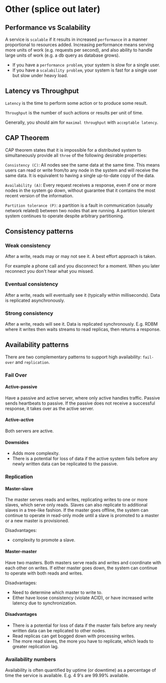 # Other (splice out later)

## Performance vs Scalability

A service is `scalable` if it results in increased `performance` in a manner proportional to resources added. Increasing performance means serving more units of work (e.g. requests per second), and also ability to handle large units of work (e.g. a db query as database grows).

- If you have a `performance problem`, your system is slow for a single user.
- If you have a `scalability problem`, your system is fast for a single user but slow under heavy load.

## Latency vs Throughput

`Latency` is the time to perform some action or to produce some result.

`Throughput` is the number of such actions or results per unit of time.

Generally, you should aim for `maximal throughput` with `acceptable latency`.

## CAP Theorem

CAP theorem states that it is impossible for a distributed system to simultaneously provide all `three` of the following desirable properties:

`Consistency (C)`: All nodes see the same data at the same time. This means users can read or write from/to any node in the system and will receive the same data. It is equivalent to having a single up-to-date copy of the data.

`Availability (A)`: Every request receives a response, even if one or more nodes in the system go down, without guarantee that it contains the most recent version of the information.

`Partition tolerance (P)`: a partition is a fault in communication (usually network related) between two nodes that are running. A partition tolerant system continues to operate despite arbitrary partitioning.

## Consistency patterns

### Weak consistency

After a write, reads may or may not see it. A best effort approach is taken.

For example a phone call and you disconnect for a moment. When you later reconnect you don't hear what you missed.

### Eventual consistency

After a write, reads will eventually see it (typically within milliseconds). Data is replicated asynchronously.

### Strong consistency

After a write, reads will see it. Data is replicated synchronously. E.g. RDBM where it writes then waits streams to read replicas, then returns a response.

## Availability patterns

There are two complementary patterns to support high availability: `fail-over` and `replication`.

### Fail Over

#### Active-passive

Have a passive and active server, where only active handles traffic. Passive sends heartbeats to passive. If the passive does not receive a successful response, it takes over as the active server.

#### Active-active

Both servers are active.

#### Downsides

- Adds more complexity.
- There is a potential for loss of data if the active system fails before any newly written data can be replicated to the passive.

### Replication

#### Master-slave

The master serves reads and writes, replicating writes to one or more slaves, which serve only reads. Slaves can also replicate to additional slaves in a tree-like fashion. If the master goes offline, the system can continue to operate in read-only mode until a slave is promoted to a master or a new master is provisioned.

Disadvantages:

- complexity to promote a slave.

#### Master-master

Have two masters. Both masters serve reads and writes and coordinate with each other on writes. If either master goes down, the system can continue to operate with both reads and writes.

Disadvantages:

- Need to determine which master to write to.
- Either have loose consistency (violate ACID), or have increased write latency due to synchronization.

#### Disadvantages

- There is a potential for loss of data if the master fails before any newly written data can be replicated to other nodes.
- Read replicas can get bogged down with processing writes.
- The more read slaves, the more you have to replicate, which leads to greater replication lag.

### Availability numbers

Availability is often quantified by uptime (or downtime) as a percentage of time the service is available. E.g. 4 9's are 99.99% available.
